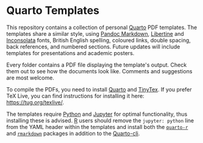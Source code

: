 # Quarto Templates

This repository contains a collection of personal [Quarto](https://quarto.org) PDF templates. The templates share a similar style, using [Pandoc Markdown](https://pandoc.org/getting-started.html), [Libertine](https://libertine-fonts.org/) and [Inconsolata](https://fonts.google.com/specimen/Inconsolata) fonts, British English spelling, coloured links, double spacing, back references, and numbered sections. Future updates will include templates for presentations and academic posters.

Every folder contains a PDF file displaying the template's output. Check them out to see how the documents look like. Comments and suggestions are most welcome.

To compile the PDFs, you need to install [Quarto](https://quarto.org/docs/get-started/) and [TinyTex](https://quarto.org/docs/output-formats/pdf-engine.html). If you prefer TeX Live, you can find instructions for installing it here: <https://tug.org/texlive/>.

The templates require [Python](https://www.python.org/downloads/) and [Jupyter](https://jupyter.org/install) for optimal functionality, thus installing these is advised. [R](https://www.r-project.org/) users should remove the `jupyter: python` line from the YAML header within the templates and install both the [`quarto-r`](https://quarto-dev.github.io/quarto-r/) and [`rmarkdown`](https://rmarkdown.rstudio.com/lesson-1.html) packages in addition to the [Quarto-cli](https://quarto.org/docs/get-started/).
